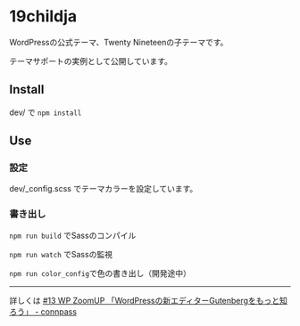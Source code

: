 # 19childja

WordPressの公式テーマ、Twenty Nineteenの子テーマです。

テーマサポートの実例として公開しています。

## Install
dev/ で `npm install`

## Use

### 設定

dev/_config.scss でテーマカラーを設定しています。

### 書き出し

`npm run build` でSassのコンパイル

`npm run watch` でSassの監視

`npm run color_config`で色の書き出し（開発途中）

---

詳しくは
[#13 WP ZoomUP 「WordPressの新エディターGutenbergをもっと知ろう」 - connpass](https://wpzoom.connpass.com/event/121891/)
